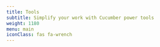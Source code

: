 ```yaml
---
title: Tools
subtitle: Simplify your work with Cucumber power tools
weight: 1180
menu: main
iconClass: fas fa-wrench
---
```

